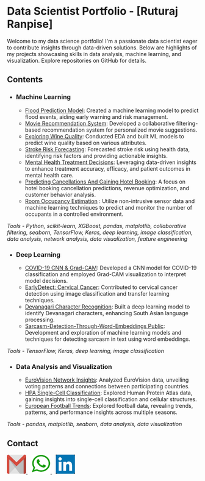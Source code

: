 # Data Scientist Portfolio - [Ruturaj Ranpise]

Welcome to my data science portfolio! I'm a passionate data scientist eager to contribute insights through data-driven solutions. Below are highlights of my projects showcasing skills in data analysis, machine learning, and visualization. Explore repositories on GitHub for details.

## Contents

- ### **Machine Learning**
  - [Flood Prediction Model](https://github.com/ruturaj0626/Flood-Prediction-Model): Created a machine learning model to predict flood events, aiding early warning and risk management.
  - [Movie Recommendation System](https://github.com/ruturaj0626/Movie_Recommendation_System): Developed a collaborative filtering-based recommendation system for personalized movie suggestions.
  - [Exploring Wine Quality](https://github.com/ruturaj0626/Exploring_Wine_Quality_EDA_ML): Conducted EDA and built ML models to predict wine quality based on various attributes.
  - [Stroke Risk Forecasting](https://github.com/ruturaj0626/Forecasting-Stroke-Risk_An-In-Depth-Analysis): Forecasted stroke risk using health data, identifying risk factors and providing actionable insights.
  - [Mental Health Treatment Decisions](https://github.com/ruturaj0626/Mental-Health-Treatment-Decisions-Using-ML): Leveraging data-driven insights to enhance treatment accuracy, efficacy, and patient outcomes in mental health care.
  - [Predicting Cancellations And Gaining Hotel Booking](https://github.com/ruturaj0626/Predicting-Cancellations-And-Gaining-Hotel-Booking): A focus on hotel booking cancellation predictions, revenue optimization, and customer behavior analysis.
  - [Room Occupancy Estimation](https://github.com/ruturaj0626/Room-Occupancy-Estimation) : Utilize non-intrusive sensor data and machine learning techniques to predict and monitor the number of occupants in a controlled environment.
    
*Tools - Python, scikit-learn, XGBoost, pandas, matplotlib, collaborative filtering, seaborn, TensorFlow, Keras, deep learning, image classification, data analysis, network analysis, data visualization, feature engineering*

- ### **Deep Learning**
  - [COVID-19 CNN & Grad-CAM](https://github.com/ruturaj0626/COVID-19-CNN-Grad-CAM-Visualization): Developed a CNN model for COVID-19 classification and employed Grad-CAM visualization to interpret model decisions.
  - [EarlyDetect: Cervical Cancer](https://github.com/ruturaj0626/EarlyDetect-Cervical-Cancer-Screening-Baseline): Contributed to cervical cancer detection using image classification and transfer learning techniques.
  - [Devanagari Character Recognition](https://github.com/ruturaj0626/Deep-Learning-Identify-Devanagari-Character): Built a deep learning model to identify Devanagari characters, enhancing South Asian language processing.
  - [Sarcasm-Detection-Through-Word-Embeddings Public](https://github.com/ruturaj0626/Sarcasm-Detection-Through-Word-Embeddings): Development and exploration of machine learning models and techniques for detecting sarcasm in text using word embeddings.

*Tools - TensorFlow, Keras, deep learning, image classification*

- ### **Data Analysis and Visualization**
  - [EuroVision Network Insights](https://github.com/ruturaj0626/EuroVision-Network-Insights-Unveiling-Connections): Analyzed EuroVision data, unveiling voting patterns and connections between participating countries.
  - [HPA Single-Cell Classification](https://github.com/ruturaj0626/EDA-For-HPA-Single-Cell-Classification): Explored Human Protein Atlas data, gaining insights into single-cell classification and cellular structures.
  - [European Football Trends](https://github.com/ruturaj0626/Exploring-European-Football-Trends-2012-2023): Explored football data, revealing trends, patterns, and performance insights across multiple seasons.

*Tools - pandas, matplotlib, seaborn, data analysis, data visualization*

## Contact

<p>
  <a href="mailto:ruturaj26201@gmail.com" style="margin-right: 10px;">
    <img src="https://github.com/ruturaj0626/Data-Science-Portfolio/blob/main/email.png" alt="Email" width="50" height="50">
  </a>  

  <a href="https://wa.me/919579411956" style="margin-right: 10px;">
    <img src="https://github.com/ruturaj0626/Data-Science-Portfolio/blob/main/wa.png" alt="WhatsApp" width="50" height="50">
  </a>  

  <a href="https://www.linkedin.com/in/ruturaj-ranpise/">
    <img src="https://github.com/ruturaj0626/Data-Science-Portfolio/blob/main/LinkedIn.jpg" alt="LinkedIn" width="50" height="50">
  </a>  
</p>





<!-- Replace with actual website URL -->
<!-- 
<a href="https://www.yourwebsite.com"> 
  <img src="https://github.com/ruturaj0626/Data-Science-Portfolio/blob/main/Website.png" alt="Website" width="30" height="30">
</a> -->
